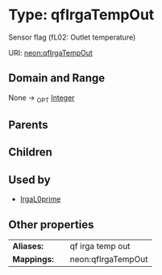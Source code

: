 
# Type: qfIrgaTempOut


Sensor flag (fL02: Outlet temperature)

URI: [neon:qfIrgaTempOut](https://data.neonscience.org/qfIrgaTempOut)


## Domain and Range

None ->  <sub>OPT</sub> [Integer](types/Integer.md)

## Parents


## Children


## Used by

 * [IrgaL0prime](IrgaL0prime.md)

## Other properties

|  |  |  |
| --- | --- | --- |
| **Aliases:** | | qf irga temp out |
| **Mappings:** | | neon:qfIrgaTempOut |

